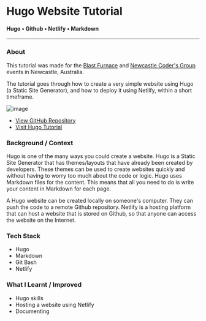 # Hugo Website Tutorial
#### Hugo • Github • Netlify • Markdown
<hr>

### **About**

<div class="pb-3"></div>

This tutorial was made for the <a class="cyanLink" href="https://blastfurnace.com.au/home">Blast Furnace</a> and <a class="cyanLink" href="https://www.meetup.com/en-AU/Newcastle-Coders-Group/">Newcastle Coder's Group</a> events in Newcastle, Australia. 

The tutorial goes through how to create a very simple website using Hugo (a Static Site Generator), and how to deploy it using Netlify, within a short timeframe.

<!-- ----------- Image ----------- --> 
<div class="image-container">
	<img src="./assets/portfolio/images/hugoBlogTutorial/header.png" loading="lazy" alt="image" class="image-50">
</div>
<!-- ----------------------------- -->
  
<div class="pb-3"></div>

* <a class="cyanLink" href="https://github.com/khandren/hugo-tutorials/tree/blog-dev">View GitHub Repository</a>
* <a class="cyanLink" href="https://tutorial-blog.netlify.app/">Visit Hugo Tutorial</a>
  
<div class="pb-3"></div>

### **Background / Context**

<div class="pb-3"></div>

Hugo is one of the many ways you could create a website. Hugo is a Static Site Generator that has themes/layouts that have already been created by developers. These themes can be used to create websites quickly and without having to worry too much about the code or logic. Hugo uses Markdown files for the content. This means that all you need to do is write your content in Markdown for each page.

<div class="pb-3"></div>

A Hugo website can be created locally on someone's computer. They can push the code to a remote Github repository. Netlify is a hosting platform that can host a website that is stored on Github, so that anyone can access the website on the Internet.

<div class="pb-3"></div>

### **Tech Stack**

<div class="pb-3"></div>

* Hugo
* Markdown
* Git Bash
* Netlify

<div class="pb-3"></div>

### **What I Learnt / Improved**

<div class="pb-3"></div>

* Hugo skills
* Hosting a website using Netlify
* Documenting

<div class="pb-3"></div>